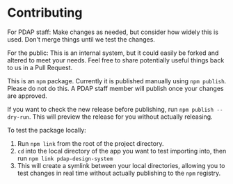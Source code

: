 # Contributing

For PDAP staff: Make changes as needed, but consider how widely this is used. Don't merge things until we test the changes.

For the public: This is an internal system, but it could easily be forked and altered to meet your needs. Feel free to share potentially useful things back to us in a Pull Request.

This is an `npm` package. Currently it is published manually using `npm publish`. Please do not do this. A PDAP staff member will publish once your changes are approved.

If you want to check the new release before publishing, run `npm publish --dry-run`. This will preview the release for you without actually releasing.

To test the package locally:

1. Run `npm link` from the root of the project directory.
2. `cd` into the local directory of the app you want to test importing into, then run `npm link pdap-design-system`
3. This will create a symlink between your local directories, allowing you to test changes in real time without actually publishing to the `npm` registry.
